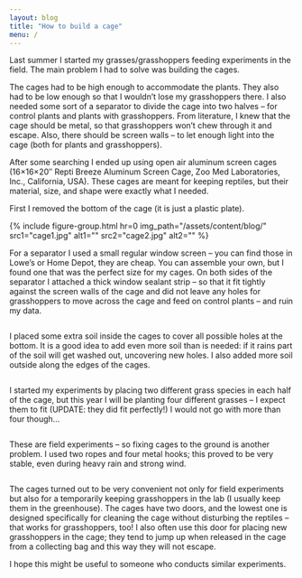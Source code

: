 ```yaml
---
layout: blog
title: "How to build a cage"
menu: /
---
```


Last summer I started my grasses/grasshoppers feeding experiments in the field. The main problem I
had to solve was building the cages.<!--more-->

The cages had to be high enough to accommodate the plants. They also had to be low enough so that I
wouldn’t lose my grasshoppers there. I also needed some sort of a separator to divide the cage into
two halves – for control plants and plants with grasshoppers. From literature, I knew that the cage
should be metal, so that grasshoppers won’t chew through it and escape. Also, there should be screen
walls – to let enough light into the cage (both for plants and grasshoppers).

After some searching I ended up using open air aluminum screen cages (16×16×20″ Repti Breeze
Aluminum Screen Cage, Zoo Med Laboratories, Inc., California, USA). These cages are meant for
keeping reptiles, but their material, size, and shape were exactly what I needed.

First I removed the bottom of the cage (it is just a plastic plate).

{% include figure-group.html 
  hr=0
  img_path="/assets/content/blog/"
  src1="cage1.jpg" alt1=""
  src2="cage2.jpg" alt2=""
%}

For a separator I used a small regular window screen – you can find those in Lowe’s or Home Depot,
they are cheap. You can assemble your own, but I found one that was the perfect size for my cages.
On both sides of the separator I attached a thick window sealant strip – so that it fit tightly
against the screen walls of the cage and did not leave any holes for grasshoppers to move across the
cage and feed on control plants – and ruin my data.

<img src="{{ '/assets/content/blog/cage3.jpg' | relative_url }}" class="img-fluid mx-auto d-block" alt="">

I placed some extra soil inside the cages to cover all possible holes at the bottom. It is a good
idea to add even more soil than is needed: if it rains part of the soil will get washed out,
uncovering new holes. I also added more soil outside along the edges of the cages.

<img src="{{ '/assets/content/blog/cage4.jpg' | relative_url }}" class="img-fluid mx-auto d-block" alt="">

I started my experiments by placing two different grass species in each half of the cage, but this
year I will be planting four different grasses – I expect them to fit (UPDATE: they did fit
perfectly!) I would not go with more than four though…

<img src="{{ '/assets/content/blog/cage5.jpg' | relative_url }}" class="img-fluid mx-auto d-block" alt="">

These are field experiments – so fixing cages to the ground is another problem. I used two ropes and
four metal hooks; this proved to be very stable, even during heavy rain and strong wind.

<img src="{{ '/assets/content/blog/cage6.jpg' | relative_url }}" class="img-fluid mx-auto d-block" alt="">

The cages turned out to be very convenient not only for field experiments but also for a temporarily
keeping grasshoppers in the lab (I usually keep them in the greenhouse). The cages have two doors,
and the lowest one is designed specifically for cleaning the cage without disturbing the reptiles –
that works for grasshoppers, too! I also often use this door for placing new grasshoppers in the
cage; they tend to jump up when released in the cage from a collecting bag and this way they will
not escape.

I hope this might be useful to someone who conducts similar experiments.

<img src="{{ '/assets/content/blog/cage7.jpg' | relative_url }}" class="img-fluid mx-auto d-block" alt="">
